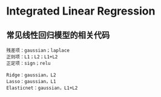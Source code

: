 # Integrated Linear Regression
## 常见线性回归模型的相关代码
    残差项：gaussian；laplace
    正则项：L1；L2；L1+L2
    正定项：sign；relu

    Ridge：gaussian，L2
    Lasso：gaussian，L1
    Elasticnet：gaussian，L1+L2
